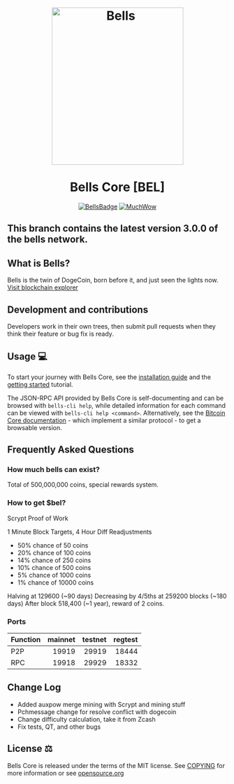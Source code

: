 <h1 align="center">
<img src="https://bellscoin.com/assets/bell-bag-1x-300-CRltNSoe.webp" data-canonical-src="https://bellscoin.com/assets/bell-bag-1x-300-CRltNSoe.webp" width="301" height="360" alt="Bells"/>
<br/><br/>
Bells Core [BEL]
</h1>

<div align="center">

[![BellsBadge](https://img.shields.io/badge/Bells-Coin-blue)](https://bellscoin.com)
[![MuchWow](https://img.shields.io/badge/OG-Coin-yellow.svg)](https://bellscoin.com)

</div>

## This branch contains the latest version 3.0.0 of the bells network.

## What is Bells?
Bells is the twin of DogeCoin, born before it, and just seen the lights now. [Visit blockchain explorer](https://nintondo.io/explorer)

## Development and contributions
Developers work in their own trees, then submit pull requests when they think
their feature or bug fix is ready.

## Usage 💻

To start your journey with Bells Core, see the [installation guide](INSTALL.md) and the [getting started](doc/getting-started.md) tutorial.

The JSON-RPC API provided by Bells Core is self-documenting and can be browsed with `bells-cli help`, while detailed information for each command can be viewed with `bells-cli help <command>`. Alternatively, see the [Bitcoin Core documentation](https://developer.bitcoin.org/reference/rpc/) - which implement a similar protocol - to get a browsable version.

## Frequently Asked Questions

### How much bells can exist?
Total of 500,000,000 coins, special rewards system.

### How to get $bel?
Scrypt Proof of Work

1 Minute Block Targets, 4 Hour Diff Readjustments

* 50% chance of 50 coins
* 20% chance of 100 coins
* 14% chance of 250 coins
* 10% chance of 500 coins
* 5% chance of 1000 coins
* 1% chance of 10000 coins

Halving at 129600 (~90 days)
Decreasing by 4/5ths at 259200 blocks (~180 days)
After block 518,400 (~1 year), reward of 2 coins.

### Ports
| Function | mainnet | testnet | regtest |
| :------- |--------:| ------: | ------: |
| P2P      |   19919 |   29919 |   18444 |
| RPC      |   19918 |   29929 |   18332 |

## Change Log
- Added auxpow merge mining with Scrypt and mining stuff
- Pchmessage change for resolve conflict with dogecoin
- Change difficulty calculation, take it from Zcash
- Fix tests, QT, and other bugs

## License ⚖️
Bells Core is released under the terms of the MIT license. See
[COPYING](COPYING) for more information or see
[opensource.org](https://opensource.org/licenses/MIT)
